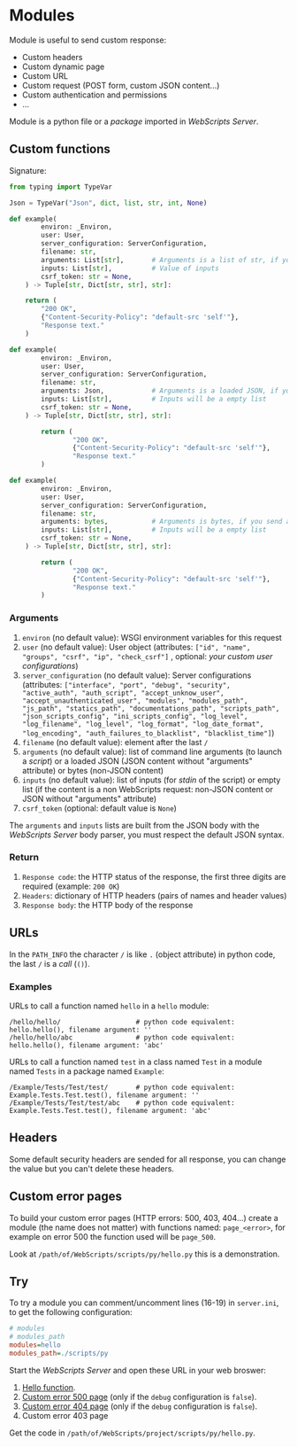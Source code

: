 # Modules

Module is useful to send custom response:
 - Custom headers
 - Custom dynamic page
 - Custom URL
 - Custom request (POST form, custom JSON content...)
 - Custom authentication and permissions
 - ...

Module is a python file or a *package* imported in *WebScripts Server*.

## Custom functions

Signature:
```python
from typing import TypeVar

Json = TypeVar("Json", dict, list, str, int, None)

def example(
        environ: _Environ,
        user: User,
        server_configuration: ServerConfiguration,
        filename: str,
        arguments: List[str],       # Arguments is a list of str, if you send a "WebScripts request" (a JSON object with "arguments" as attribute)
        inputs: List[str],          # Value of inputs
        csrf_token: str = None,
    ) -> Tuple[str, Dict[str, str], str]:

	return (
		"200 OK",
		{"Content-Security-Policy": "default-src 'self'"},
		"Response text."
	)

def example(
        environ: _Environ,
        user: User,
        server_configuration: ServerConfiguration,
        filename: str,
        arguments: Json,            # Arguments is a loaded JSON, if you send a JSON content without attribute named "arguments" 
        inputs: List[str],          # Inputs will be a empty list
        csrf_token: str = None,
    ) -> Tuple[str, Dict[str, str], str]:

        return (
                "200 OK",
                {"Content-Security-Policy": "default-src 'self'"},
                "Response text."
        )

def example(
        environ: _Environ,
        user: User,
        server_configuration: ServerConfiguration,
        filename: str,
        arguments: bytes,           # Arguments is bytes, if you send a non JSON request
        inputs: List[str],          # Inputs will be a empty list
        csrf_token: str = None,
    ) -> Tuple[str, Dict[str, str], str]:

        return (
                "200 OK",
                {"Content-Security-Policy": "default-src 'self'"},
                "Response text."
        )
```

### Arguments

 1. `environ` (no default value): WSGI environment variables for this request
 2. `user` (no default value): User object (attributes: `["id", "name", "groups", "csrf", "ip", "check_csrf"]`
, optional: *your custom user configurations*)
 3. `server_configuration` (no default value): Server configurations (attributes: `["interface", "port", "debug", "security", "active_auth", "auth_script", "accept_unknow_user", "accept_unauthenticated_user", "modules", "modules_path", "js_path", "statics_path", "documentations_path", "scripts_path", "json_scripts_config", "ini_scripts_config", "log_level", "log_filename", "log_level", "log_format", "log_date_format", "log_encoding", "auth_failures_to_blacklist", "blacklist_time"]`)
 4. `filename` (no default value): element after the last `/`
 5. `arguments` (no default value): list of command line arguments (to launch a *script*) or a loaded JSON (JSON content without "arguments" attribute) or bytes (non-JSON content)
 6. `inputs` (no default value): list of inputs (for *stdin* of the script) or empty list (if the content is a non WebScripts request: non-JSON content or JSON without "arguments" attribute)
 7. `csrf_token` (optional: default value is `None`)

The `arguments` and `inputs` lists are built from the JSON body with the *WebScripts Server* body parser, you must respect the default JSON syntax.

### Return

 1. `Response code`: the HTTP status of the response, the first three digits are required (example: `200 OK`)
 2. `Headers`: dictionary of HTTP headers (pairs of names and header values)
 3. `Response body`: the HTTP body of the response

## URLs

In the `PATH_INFO` the character `/` is like `.` (object attribute) in python code, the last `/` is a *call* (`()`).

### Examples

URLs to call a function named `hello` in a `hello` module:
```
/hello/hello/                   # python code equivalent: hello.hello(), filename argument: ''
/hello/hello/abc                # python code equivalent: hello.hello(), filename argument: 'abc'
```

URLs to call a function named `test` in a class named `Test` in a module named `Tests` in a package named `Example`:
```
/Example/Tests/Test/test/       # python code equivalent: Example.Tests.Test.test(), filename argument: ''
/Example/Tests/Test/test/abc    # python code equivalent: Example.Tests.Test.test(), filename argument: 'abc'
```

## Headers

Some default security headers are sended for all response, you can change the value but you can't delete these headers.

## Custom error pages

To build your custom error pages (HTTP errors: 500, 403, 404...) create a module (the name does not matter) with functions named: `page_<error>`, for example on error 500 the function used will be `page_500`.

Look at `/path/of/WebScripts/scripts/py/hello.py` this is a demonstration.

## Try

To try a module you can comment/uncomment lines (16-19) in `server.ini`, to get the following configuration:

```ini
# modules                                                                                        # Add custom modules (names) to the server
# modules_path                                                                                   # Add directory to import custom modules
modules=hello
modules_path=./scripts/py
```

Start the *WebScripts Server* and open these URL in your web broswer: 
 1. [Hello function](http://127.0.0.1:8000/hello/hello/).
 2. [Custom error 500 page](http://127.0.0.1:8000/hello/) (only if the `debug` configuration is `false`).
 3. [Custom error 404 page](http://127.0.0.1:8000/hello/test/) (only if the `debug` configuration is `false`).
 4. Custom error 403 page

Get the code in `/path/of/WebScripts/project/scripts/py/hello.py`. 
